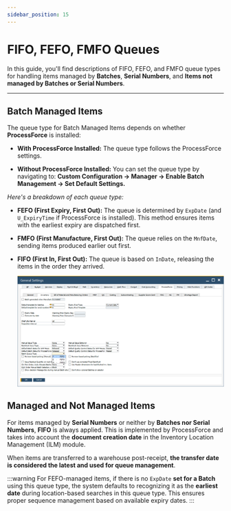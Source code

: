 ```yaml
---
sidebar_position: 15
---
```


# FIFO, FEFO, FMFO Queues

In this guide, you'll find descriptions of FIFO, FEFO, and FMFO queue types for handling items managed by **Batches**, **Serial Numbers**, and **Items not managed by Batches or Serial Numbers**.

---

## Batch Managed Items

The queue type for Batch Managed Items depends on whether **ProcessForce** is installed:

- **With ProcessForce Installed:** The queue type follows the ProcessForce settings.

- **Without ProcessForce Installed:** You can set the queue type by navigating to: **Custom Configuration → Manager → Enable Batch Management → Set Default Settings.**

*Here's a breakdown of each queue type:*

- **FEFO (First Expiry, First Out):** The queue is determined by `ExpDate` (and `U_ExpiryTime` if ProcessForce is installed). This method ensures items with the earliest expiry are dispatched first.

- **FMFO (First Manufacture, First Out):** The queue relies on the `MnfDate`, sending items produced earlier out first.

- **FIFO (First In, First Out):** The queue is based on `InDate`, releasing the items in the order they arrived.

  ![FIFO FMFO FIFO Queues](./media/fifi-fefo-fmfo.png)

## Managed and Not Managed Items

For items managed by **Serial Numbers** or neither by **Batches nor Serial Numbers**, **FIFO** is always applied. This is implemented by ProcessForce and takes into account the **document creation date** in the Inventory Location Management (ILM) module.

When items are transferred to a warehouse post-receipt, **the transfer date is considered the latest and used for queue management**.

:::warning
For FEFO-managed items, if there is no `ExpDate` **set for a Batch** using this queue type, the system defaults to recognizing it as the **earliest date** during location-based searches in this queue type. This ensures proper sequence management based on available expiry dates.
:::
